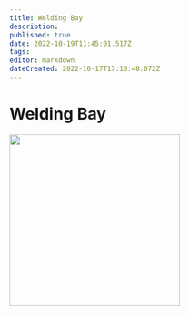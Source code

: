 ```yaml
---
title: Welding Bay
description: 
published: true
date: 2022-10-19T11:45:01.517Z
tags: 
editor: markdown
dateCreated: 2022-10-17T17:10:48.072Z
---
```


# Welding Bay

<img src="/tools/img_0102.jpg" class="align-left" width="300" />
